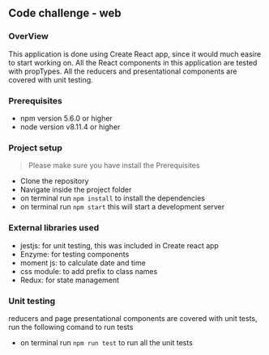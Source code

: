 ## Code challenge - web

### OverView

This application is done using Create React app, since it would much easire to start working on. All the React components in this application are tested with propTypes.  All the reducers and presentational components are covered with unit testing.

### Prerequisites
- npm version 5.6.0 or higher 
- node version v8.11.4 or higher

### Project setup
> Please make sure you have install the Prerequisites
- Clone the repository
- Navigate inside the project folder 
- on terminal run `npm install` to install the dependencies
- on terminal run `npm start` this will start a development server

### External libraries used
- jestjs: for unit testing, this was included in Create react app
- Enzyme: for testing components
- moment js: to calculate date and time
- css module: to add prefix to class names
- Redux: for state management

### Unit testing

reducers and page presentational components are covered with unit tests, run the following comand to run tests

- on terminal run `npm run test` to run all the unit tests

